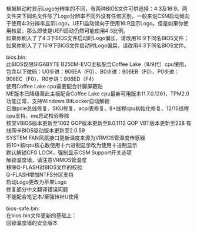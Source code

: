 根据启动时显示Logo分辨率的不同，有两种BIOS文件可供选择：4:3及16:9。两文件夹下同名文件除了Logo分辨率不同外没有任何区别。一般来说CSM启动倾向于使用4:3分辨率显示Logo，UEFI启动倾向于使用16:9显示Logo。但是如果你使用核显，那么即使是UEFI启动仍然可能使用4:3比例。  
如果你刷入了了4:3下BIOS文件启动时Logo偏长，请改用16:9下同名BIOS文件；如果你刷入了了16:9下BIOS文件启动时Logo偏扁，请改用4:3下同名BIOS文件。

bios.bin:  
此BIOS仅限GIGABYTE B250M-EVO主板配合Coffee Lake（8/9代）cpu使用，包含以下微码：U0步进：906EA（F0）、B0步进：906EB（F0）、P0步进：906EC（F0）、R0步进：906ED（F4）  
使用Coffee Lake cpu需要配合针脚屏蔽贴  
ME版本已降级至此主板配合Coffee Lake cpu最新可用版本11.7.0.1261，TPM2.0功能正常，支持Windows BitLocker自动解锁  
已做pcie总线修复、SKU修复、acpi表修复、8+线程cpu初始化修复、12/16线程cpu支持，me启动校验移除  
核显VBIOS版本更新至1062 GOP版本更新至9.0.1112 GOP VBT版本更新至228 有线网卡BIOS驱动版本更新至2.0.59  
SYSTEM FAN风扇接口更新温度来源为VRMOS管温度传感器  
将10+核cpu核心数使用十六进制显示改为使用十进制显示  
默认解锁CFG LOCK，强制显示CSM Support开关选项  
解锁温度墙，请注意VRMOS管温度  
移除Q-FLASH对BIOS文件的校验  
Q-FLASH增加NTFS分区支持  
启动Logo更改为苹果Logo  
修复部分中文翻译错误问题  
不能配合笔记本/至强转针U使用

bios-safe.bin:  
在bios.bin文件更新的基础上：  
回锁温度墙的安全版本
